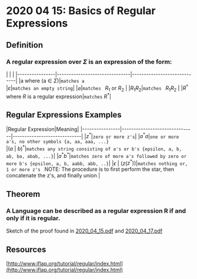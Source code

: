 # 2020 04 15: Basics of Regular Expressions

## Definition
### A regular expression over $\Sigma$ is an expression of the form:
|                |                          |
|----------------|-------------------------------|-----------------------------|
|a where (a $\in$ $\Sigma$)|`matches a`            
|$\varepsilon$|`matches an empty string`|
|$\varnothing$|`matches ` $R_1$ or $R_2$ |
|$R_1$$R_2$|`matches ` $R_1$$R_2$ |
|$R^*$ where $R$ is a regular expression|`matches` $R^*$|

## Regular Expressions Examples
|Regular Expression|Meaning|
|----------------|-------------------------------|-----------------------------|
|$z^*$|`zero or more z's`|
|$a^*a$|`one or more a's, no other symbols {a, aa, aaa, ...}`            
|$(a$ \| $b)^*$|`matches any string consisting of a's or b's {epsilon, a, b, ab, ba, abab, ...}`|
|$a^*b^*$|`matches zero of more a's followed by zero or more b's {epsilon, a, b, aabb, abb, ..}`|
|$\epsilon$ \| ($z$($z^*$))|`matches nothing or, 1 or more z's ` NOTE: The procedure is to first perform the star, then concatenate the z's, and finally union |



## Theorem
### A Language can be described as a regular expression R if and only if it is regular.
Sketch of the proof found in [2020_04_15.pdf]([[https://canvas.ucsc.edu/courses/32038/files/2179079?module_item_id=176053](https://canvas.ucsc.edu/courses/32038/files/2179079?module_item_id=176053)](https://canvas.ucsc.edu/courses/32038/files/2193140?module_item_id=176730)) and [2020_04_17.pdf]([https://canvas.ucsc.edu/courses/32038/files/2193140?module_item_id=176730](https://canvas.ucsc.edu/courses/32038/files/2193140?module_item_id=176730))


## Resources
[http://www.jflap.org/tutorial/regular/index.html](http://www.jflap.org/tutorial/regular/index.html)
